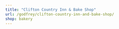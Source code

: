 ```yaml
---
title: "Clifton Country Inn & Bake Shop"
url: /godfrey/clifton-country-inn-and-bake-shop/
shop: bakery
---
```

